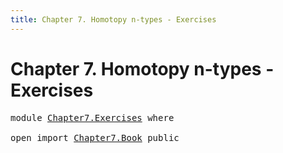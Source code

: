 ```yaml
---
title: Chapter 7. Homotopy n-types - Exercises
---
```


# Chapter 7. Homotopy n-types - Exercises

<pre class="Agda"><a id="108" class="Keyword">module</a> <a id="115" href="Chapter7.Exercises.html" class="Module">Chapter7.Exercises</a> <a id="134" class="Keyword">where</a>

<a id="141" class="Keyword">open</a> <a id="146" class="Keyword">import</a> <a id="153" href="Chapter7.Book.html" class="Module">Chapter7.Book</a> <a id="167" class="Keyword">public</a>
</pre>